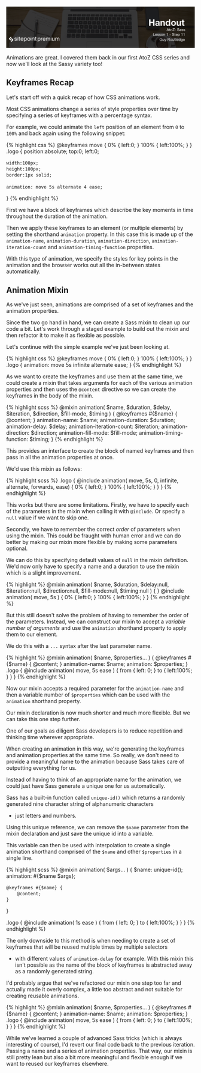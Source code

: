 ![](headings/1.11.png)

Animations are great. I covered them back in our first AtoZ
CSS series and now we'll look at the Sassy variety too!

## Keyframes Recap

Let's start off with a quick recap of how CSS animations work.

Most CSS animations change a series of style properties over time by
specifying a series of keyframes with a percentage syntax. 

For example, we could animate the `left` position of an element from `0` to
`100%` and back again using the following snippet:

{% highlight css %}
@keyframes move {
	0%   { left:0; }
	100% { left:100%; }
}
.logo {
	position:absolute;
	top:0;
	left:0;

	width:100px;
	height:100px;
	border:1px solid;

	animation: move 5s alternate 4 ease;
}
{% endhighlight %}

First we have a block of keyframes which describe the key moments in
time throughout the duration of the animation.

Then we apply these keyframes to an element (or multiple elements) by
setting the shorthand `animation` property. In this case this is made up
of the `animation-name`, `animation-duration`, `animation-direction`,
`animation-iteration-count` and `animation-timing-function` properties.

With this type of animation, we specify the styles for key points in
the animation and the browser works out all the in-between states
automatically.


## Animation Mixin

As we've just seen, animations are comprised of a set of keyframes and
the animation properties.

Since the two go hand in hand, we can create a Sass mixin to clean up
our code a bit. Let's work through a staged example to build out the
mixin and then refactor it to make it as flexible as possible.

Let's continue with the simple example we've just been looking at.

{% highlight css %}
@keyframes move {
	0%   { left:0; }
	100% { left:100%; }
}
.logo {
	animation: move 5s infinite alternate ease;
}
{% endhighlight %}

As we want to create the keyframes and use them at the same time, we
could create a mixin that takes arguments for each of the various
animation properties and then uses the `@content` directive so we can
create the keyframes in the body of the mixin.

{% highlight scss %}
@mixin animation( $name, $duration, $delay, $iteration, $direction, $fill-mode, $timing ) {
	@keyframes #{$name} {
		@content;
	}
	animation-name: $name;
	animation-duration: $duration;
	animation-delay: $delay;
	animation-iteration-count: $iteration;
	animation-direction: $direction;
	animation-fill-mode: $fill-mode;
	animation-timing-function: $timing;
}
{% endhighlight %}

This provides an interface to create the block of named keyframes and
then pass in all the animation properties at once.

We'd use this mixin as follows:

{% highlight scss %}
.logo {
	@include animation( move, 5s, 0, infinite, alternate, forwards, ease) {
		0% { left:0; }
		100% { left:100%; }
	}
}
{% endhighlight %}

This works but there are some limitations. Firstly, we have to specify
each of the parameters in the mixin when calling it with `@include`. Or
specify a `null` value if we want to skip one.

Secondly, we have to remember the correct *order* of parameters when
using the mixin. This could be fraught with human error and we can do
better by making our mixin more flexible by making some parameters
optional.

We can do this by specifying default values of `null` in the mixin
definition. We'd now only have to specify a name and a duration to use
the mixin which is a slight improvement.

{% highlight %}
@mixin animation( $name, $duration, $delay:null, $iteration:null, $direction:null, $fill-mode:null, $timing:null ) {
}
@include animation( move, 5s ) {
	0% { left:0; }
	100% { left:100%; }
}
{% endhighlight %}

But this still doesn't solve the problem of having to remember the order
of the parameters. Instead, we can construct our mixin to accept
a *variable number of arguments* and use the `animation` shorthand
property to apply them to our element.

We do this with a `...` syntax after the last parameter name. 

{% highlight %}
@mixin animation( $name, $properties... ) {
	@keyframes #{$name} {
		@content;
	}
	animation-name: $name;
	animation: $properties;
}
.logo {
	@include animation( move, 5s ease ) {
		from { left: 0; }
		to { left:100%; }
	}
}
{% endhighlight %}

Now our mixin accepts a required parameter for the `animation-name` and
then a variable number of `$properties` which can be used with the
`animation` shorthand property.

Our mixin declaration is now much shorter and much more flexible. But we
can take this one step further.

One of our goals as diligent Sass developers is to reduce repetition and
thinking time wherever appropriate. 

When creating an animation in this way, we're generating the keyframes
and animation properties at the same time. So really, we don't need to
provide a meaningful name to the animation because Sass takes care of
outputting everything for us.

Instead of having to think of an appropriate name for the animation, we
could just have Sass generate a unique one for us automatically.

Sass has a built-in function called `unique-id()` which returns
a randomly generated nine character string of alphanumeric characters
- just letters and numbers.

Using this unique reference, we can remove the `$name` parameter from
the mixin declaration and just save the unique id into a variable. 

This variable can then be used with interpolation to create a single
animation shorthand comprised of the `$name` and other `$properties` in
a single line.

{% highlight scss %}
@mixin animation( $args... ) {
	$name: unique-id();
	animation: #{$name $args};

	@keyframes #{$name} {
		@content;
	}
}

.logo {
	@include animation( 1s ease ) {
		from { left: 0; }
		to { left:100%; }
	}
}
{% endhighlight %}

The only downside to this method is when needing to create a set of
keyframes that will be reused multiple times by multiple selectors
- with different values of `animation-delay` for example. With this
mixin this isn't possible as the name of the block of keyframes is
abstracted away as a randomly generated string.

I'd probably argue that we've refactored our mixin one step too far and
actually made it overly complex, a little too abstract and not suitable
for creating reusable animations.

{% highlight %}
@mixin animation( $name, $properties... ) {
	@keyframes #{$name} {
		@content;
	}
	animation-name: $name;
	animation: $properties;
}
.logo {
	@include animation( move, 5s ease ) {
		from { left: 0; }
		to { left:100%; }
	}
}
{% endhighlight %}

While we've learned a couple of advanced Sass tricks (which is always
interesting of course), I'd revert our final code back to the previous
iteration. Passing a name and a series of animation properties. That
way, our mixin is still pretty lean but also a bit more meaningful and 
flexible enough if we want to reused our keyframes elsewhere.